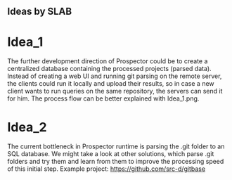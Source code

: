 ## Ideas by SLAB

# Idea_1
The further development direction of Prospector could be to create a centralized database containing the processed projects (parsed data). Instead of creating a web UI and running git parsing on the remote server, the clients could run it locally and upload their results, so in case a new client wants to run queries on the same repository, the servers can send it for him. 
The process flow can be better explained with Idea_1.png.

# Idea_2
The current bottleneck in Prospector runtime is parsing the .git folder to an SQL database. We might take a look at other solutions, which parse .git folders and try them and learn from them to improve the processing speed of this initial step. Example project: https://github.com/src-d/gitbase